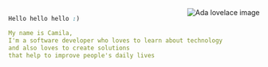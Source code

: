 <img alt="Ada lovelace image" src="https://media.giphy.com/media/uWXDXIyrkLtA17XfTI/giphy-downsized.gif"  align="right"  />

```css
Hello hello hello :)     
```

```yaml
My name is Camila, 
I'm a software developer who loves to learn about technology
and also loves to create solutions
that help to improve people's daily lives
```
